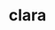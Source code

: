 ---
title: "clara"
layout: cache
categories: [package, develop-2024-03-03]
meta: {"versions": ["1.1.5"], "compilers": ["gcc@=11.4.0", "gcc@=7.5.0", "gcc@=9.4.0", "oneapi@=2024.0.0"], "oss": ["ubuntu18.04", "ubuntu20.04", "ubuntu22.04"], "platforms": ["linux"], "targets": ["neoverse_v1", "neoverse_v2", "ppc64le", "x86_64_v3"], "stacks": ["e4s", "e4s-neoverse-v2", "e4s-neoverse_v1", "e4s-oneapi", "e4s-power", "radiuss", "root"], "num_specs": 6, "num_specs_by_stack": {"radiuss": 1, "root": 6, "e4s-power": 1, "e4s-neoverse_v1": 1, "e4s-neoverse-v2": 1, "e4s": 1, "e4s-oneapi": 1}}
spec_details: [{"hash": "vxyzj3l4wor4exoqsv7dznokrbgwov75", "compiler": "gcc@=7.5.0", "versions": ["1.1.5"], "os": "ubuntu18.04", "platform": "linux", "target": "x86_64_v3", "variants": ["build_system=generic", "+single_header"], "stacks": ["radiuss", "root"], "size": "-", "tarball": "https://binaries.spack.io/releases/develop-2024-03-03/build_cache/linux-ubuntu18.04-x86_64_v3/gcc-7.5.0/clara-1.1.5/linux-ubuntu18.04-x86_64_v3-gcc-7.5.0-clara-1.1.5-vxyzj3l4wor4exoqsv7dznokrbgwov75.spack"}, {"hash": "5477fep2cu653ih7zjwamd7wxwfa22ef", "compiler": "gcc@=9.4.0", "versions": ["1.1.5"], "os": "ubuntu20.04", "platform": "linux", "target": "ppc64le", "variants": ["build_system=generic", "+single_header"], "stacks": ["e4s-power", "root"], "size": "-", "tarball": "https://binaries.spack.io/releases/develop-2024-03-03/build_cache/linux-ubuntu20.04-ppc64le/gcc-9.4.0/clara-1.1.5/linux-ubuntu20.04-ppc64le-gcc-9.4.0-clara-1.1.5-5477fep2cu653ih7zjwamd7wxwfa22ef.spack"}, {"hash": "ti2k4jacjam3pea444oka7jbvmhxqnan", "compiler": "gcc@=11.4.0", "versions": ["1.1.5"], "os": "ubuntu22.04", "platform": "linux", "target": "neoverse_v1", "variants": ["build_system=generic", "+single_header"], "stacks": ["root", "e4s-neoverse_v1"], "size": "-", "tarball": "https://binaries.spack.io/releases/develop-2024-03-03/build_cache/linux-ubuntu22.04-neoverse_v1/gcc-11.4.0/clara-1.1.5/linux-ubuntu22.04-neoverse_v1-gcc-11.4.0-clara-1.1.5-ti2k4jacjam3pea444oka7jbvmhxqnan.spack"}, {"hash": "xj24l3dkwi422ok47lkjr5tfu273p2ll", "compiler": "gcc@=11.4.0", "versions": ["1.1.5"], "os": "ubuntu22.04", "platform": "linux", "target": "neoverse_v2", "variants": ["build_system=generic", "+single_header"], "stacks": ["root", "e4s-neoverse-v2"], "size": "-", "tarball": "https://binaries.spack.io/releases/develop-2024-03-03/build_cache/linux-ubuntu22.04-neoverse_v2/gcc-11.4.0/clara-1.1.5/linux-ubuntu22.04-neoverse_v2-gcc-11.4.0-clara-1.1.5-xj24l3dkwi422ok47lkjr5tfu273p2ll.spack"}, {"hash": "gnl2sp3mgbewfvp6su5xbblzjlcx4u7c", "compiler": "gcc@=11.4.0", "versions": ["1.1.5"], "os": "ubuntu22.04", "platform": "linux", "target": "x86_64_v3", "variants": ["build_system=generic", "+single_header"], "stacks": ["e4s", "root"], "size": "-", "tarball": "https://binaries.spack.io/releases/develop-2024-03-03/build_cache/linux-ubuntu22.04-x86_64_v3/gcc-11.4.0/clara-1.1.5/linux-ubuntu22.04-x86_64_v3-gcc-11.4.0-clara-1.1.5-gnl2sp3mgbewfvp6su5xbblzjlcx4u7c.spack"}, {"hash": "3srsfb6txjiclxy5f4pw5d7agg6qmf2a", "compiler": "oneapi@=2024.0.0", "versions": ["1.1.5"], "os": "ubuntu22.04", "platform": "linux", "target": "x86_64_v3", "variants": ["build_system=generic", "+single_header"], "stacks": ["root", "e4s-oneapi"], "size": "-", "tarball": "https://binaries.spack.io/releases/develop-2024-03-03/build_cache/linux-ubuntu22.04-x86_64_v3/oneapi-2024.0.0/clara-1.1.5/linux-ubuntu22.04-x86_64_v3-oneapi-2024.0.0-clara-1.1.5-3srsfb6txjiclxy5f4pw5d7agg6qmf2a.spack"}]
---